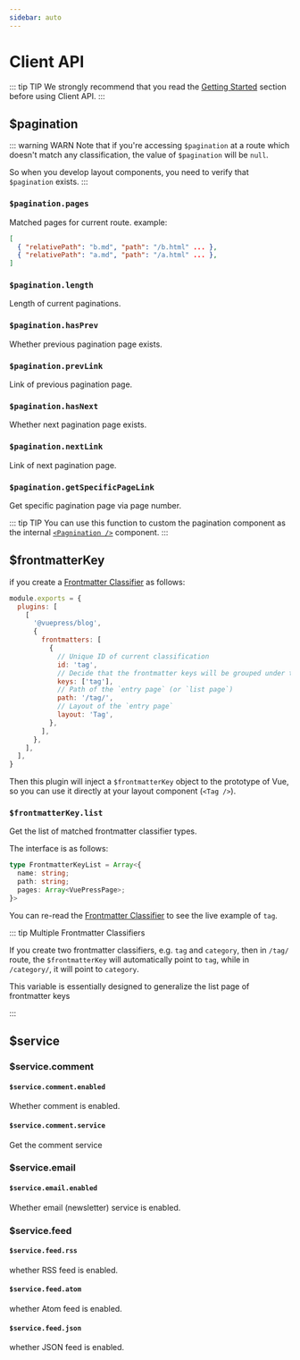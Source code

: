 ```yaml
---
sidebar: auto
---
```


# Client API

::: tip TIP
We strongly recommend that you read the [Getting Started](../guide/getting-started.md) section before using Client API.
:::

## $pagination

::: warning WARN
Note that if you're accessing `$pagination` at a route which doesn't match any classification, the  value of
`$pagination` will be `null`.

So when you develop layout components, you need to verify that `$pagination` exists.
:::


### `$pagination.pages`

Matched pages for current route. example:

```json
[
  { "relativePath": "b.md", "path": "/b.html" ... },
  { "relativePath": "a.md", "path": "/a.html" ... },
]
```

### `$pagination.length`

Length of current paginations.

### `$pagination.hasPrev`

Whether previous pagination page exists.

### `$pagination.prevLink`

Link of previous pagination page.

### `$pagination.hasNext`

Whether next pagination page exists.

### `$pagination.nextLink`

Link of next pagination page.

### `$pagination.getSpecificPageLink`

Get specific pagination page via page number.

::: tip TIP
You can use this function to custom the pagination component as the internal 
[`<Pagnination />`](../components/#pagination) component.
:::


## $frontmatterKey

if you create a [Frontmatter Classifier](../guide/getting-started.md#frontmatter-classifier) as follows:

```js
module.exports = {
  plugins: [
    [
      '@vuepress/blog',
      {
        frontmatters: [
          {
            // Unique ID of current classification
            id: 'tag',
            // Decide that the frontmatter keys will be grouped under this classification
            keys: ['tag'],
            // Path of the `entry page` (or `list page`)
            path: '/tag/',
            // Layout of the `entry page`
            layout: 'Tag',
          },
        ],
      },
    ],
  ],
}
```

Then this plugin will inject a `$frontmatterKey` object to the prototype of Vue, so you can use it directly at your 
layout component (`<Tag />`).

### `$frontmatterKey.list`

Get the list of matched frontmatter classifier types.

The interface is as follows:

```typescript
type FrontmatterKeyList = Array<{
  name: string;
  path: string;
  pages: Array<VuePressPage>;
}>
```

You can re-read the [Frontmatter Classifier](../guide/getting-started.md#frontmatter-classifier) to see the live 
example of `tag`.

::: tip Multiple Frontmatter Classifiers

If you create two frontmatter classifiers, e.g. `tag` and `category`, then in `/tag/` route, the `$frontmatterKey` will 
automatically point to `tag`, while in `/category/`, it will point to `category`.

This variable is essentially designed to generalize the list page of frontmatter keys

:::


## $service

### $service.comment

#### `$service.comment.enabled`

Whether comment is enabled.

#### `$service.comment.service`

Get the comment service 

### $service.email

#### `$service.email.enabled`

Whether email (newsletter) service is enabled.

### $service.feed

#### `$service.feed.rss`

whether RSS feed is enabled.

#### `$service.feed.atom`

whether Atom feed is enabled.

#### `$service.feed.json`

whether JSON feed is enabled.

